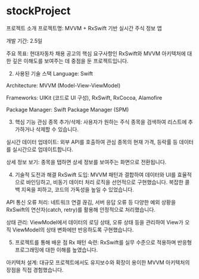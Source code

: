 # stockProject

프로젝트 소개
프로젝트명: MVVM + RxSwift 기반 실시간 주식 정보 앱

개발 기간: 2.5일

주요 목표: 현대자동차 채용 공고의 핵심 요구사항인 RxSwift와 MVVM 아키텍처에 대한 깊은 이해도를 보여주는 데 중점을 둔 프로젝트입니다.

2. 사용된 기술 스택
Language: Swift

Architecture: MVVM (Model-View-ViewModel)

Frameworks: UIKit (코드로 UI 구성), RxSwift, RxCocoa, Alamofire

Package Manager: Swift Package Manager (SPM)

3. 핵심 기능
관심 종목 추가/삭제: 사용자가 원하는 주식 종목을 검색하여 리스트에 추가하거나 삭제할 수 있습니다.

실시간 데이터 업데이트: 외부 API를 호출하여 관심 종목의 현재 가격, 등락률 등 데이터를 실시간으로 업데이트합니다.

상세 정보 보기: 종목을 탭하면 상세 정보를 보여주는 화면으로 전환됩니다.

4. 기술적 도전과 해결
RxSwift 도입: MVVM 패턴과 결합하여 데이터와 UI를 효율적으로 바인딩하고, 비동기 데이터 처리 로직을 선언적으로 구현했습니다. 복잡한 콜백 지옥을 피하고, 코드의 가독성을 높일 수 있었습니다.

API 통신 오류 처리: 네트워크 연결 끊김, 서버 응답 오류 등 다양한 예외 상황을 RxSwift의 연산자(catch, retry)를 활용해 안정적으로 처리했습니다.

상태 관리: ViewModel에서 데이터의 로딩 상태, 오류 상태 등을 관리하여 View가 오직 ViewModel의 상태 변화에만 반응하도록 구현했습니다.

5. 프로젝트를 통해 배운 점
Rx 패턴 숙련: RxSwift를 실무 수준으로 적용하며 반응형 프로그래밍에 대한 이해를 높였습니다.

아키텍처 설계: 대규모 프로젝트에서도 유지보수와 확장이 용이한 MVVM 아키텍처의 장점을 직접 경험했습니다.
